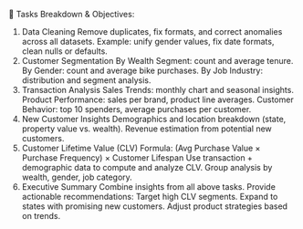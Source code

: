 🔧 Tasks Breakdown & Objectives:
1. Data Cleaning
Remove duplicates, fix formats, and correct anomalies across all datasets.
Example: unify gender values, fix date formats, clean nulls or defaults.
2. Customer Segmentation
By Wealth Segment: count and average tenure.
By Gender: count and average bike purchases.
By Job Industry: distribution and segment analysis.
3. Transaction Analysis
Sales Trends: monthly chart and seasonal insights.
Product Performance: sales per brand, product line averages.
Customer Behavior: top 10 spenders, average purchases per customer.
4. New Customer Insights
Demographics and location breakdown (state, property value vs. wealth).
Revenue estimation from potential new customers.
5. Customer Lifetime Value (CLV)
Formula: (Avg Purchase Value × Purchase Frequency) × Customer Lifespan
Use transaction + demographic data to compute and analyze CLV.
Group analysis by wealth, gender, job category.
6. Executive Summary
Combine insights from all above tasks.
Provide actionable recommendations:
Target high CLV segments.
Expand to states with promising new customers.
Adjust product strategies based on trends.
